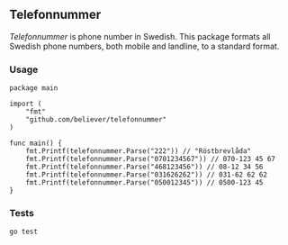 ## Telefonnummer

_Telefonnummer_ is phone number in Swedish. This package formats all Swedish phone numbers, both mobile and landline, to a standard format.

### Usage
```
package main

import (
	"fmt"
	"github.com/believer/telefonnummer"
)

func main() {
	fmt.Printf(telefonnummer.Parse("222")) // "Röstbrevlåda"
	fmt.Printf(telefonnummer.Parse("0701234567")) // 070-123 45 67
	fmt.Printf(telefonnummer.Parse("468123456")) // 08-12 34 56
	fmt.Printf(telefonnummer.Parse("031626262")) // 031-62 62 62
	fmt.Printf(telefonnummer.Parse("050012345")) // 0500-123 45
}
```

### Tests
```
go test
```
